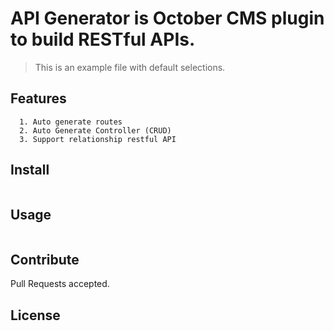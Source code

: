 
# API Generator is October CMS plugin to build RESTful APIs.

> This is an example file with default selections.

## Features

```
  1. Auto generate routes
  2. Auto Generate Controller (CRUD)
  3. Support relationship restful API
```

## Install

```
```

## Usage

```
```

## Contribute

Pull Requests accepted.

## License
